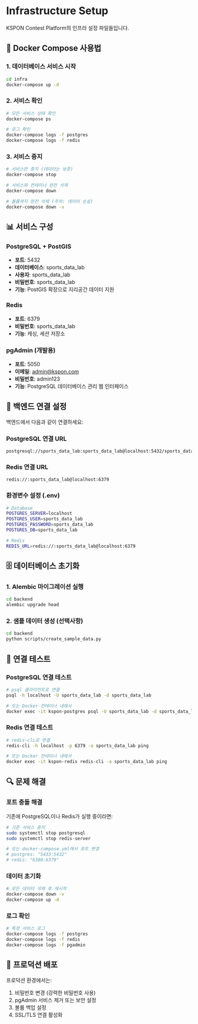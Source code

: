 # Infrastructure Setup

KSPON Contest Platform의 인프라 설정 파일들입니다.

## 🐳 Docker Compose 사용법

### 1. 데이터베이스 서비스 시작
```bash
cd infra
docker-compose up -d
```

### 2. 서비스 확인
```bash
# 모든 서비스 상태 확인
docker-compose ps

# 로그 확인
docker-compose logs -f postgres
docker-compose logs -f redis
```

### 3. 서비스 중지
```bash
# 서비스만 중지 (데이터는 보존)
docker-compose stop

# 서비스와 컨테이너 완전 삭제
docker-compose down

# 볼륨까지 완전 삭제 (주의: 데이터 손실)
docker-compose down -v
```

## 📊 서비스 구성

### PostgreSQL + PostGIS
- **포트**: 5432
- **데이터베이스**: sports_data_lab
- **사용자**: sports_data_lab
- **비밀번호**: sports_data_lab
- **기능**: PostGIS 확장으로 지리공간 데이터 지원

### Redis
- **포트**: 6379
- **비밀번호**: sports_data_lab
- **기능**: 캐싱, 세션 저장소

### pgAdmin (개발용)
- **포트**: 5050
- **이메일**: admin@kspon.com
- **비밀번호**: admin123
- **기능**: PostgreSQL 데이터베이스 관리 웹 인터페이스

## 🔧 백엔드 연결 설정

백엔드에서 다음과 같이 연결하세요:

### PostgreSQL 연결 URL
```
postgresql://sports_data_lab:sports_data_lab@localhost:5432/sports_data_lab
```

### Redis 연결 URL
```
redis://:sports_data_lab@localhost:6379
```

### 환경변수 설정 (.env)
```bash
# Database
POSTGRES_SERVER=localhost
POSTGRES_USER=sports_data_lab
POSTGRES_PASSWORD=sports_data_lab
POSTGRES_DB=sports_data_lab

# Redis
REDIS_URL=redis://:sports_data_lab@localhost:6379
```

## 🗄️ 데이터베이스 초기화

### 1. Alembic 마이그레이션 실행
```bash
cd backend
alembic upgrade head
```

### 2. 샘플 데이터 생성 (선택사항)
```bash
cd backend
python scripts/create_sample_data.py
```

## 🧪 연결 테스트

### PostgreSQL 연결 테스트
```bash
# psql 클라이언트로 연결
psql -h localhost -U sports_data_lab -d sports_data_lab

# 또는 Docker 컨테이너 내에서
docker exec -it kspon-postgres psql -U sports_data_lab -d sports_data_lab
```

### Redis 연결 테스트
```bash
# redis-cli로 연결
redis-cli -h localhost -p 6379 -a sports_data_lab ping

# 또는 Docker 컨테이너 내에서
docker exec -it kspon-redis redis-cli -a sports_data_lab ping
```

## 🔍 문제 해결

### 포트 충돌 해결
기존에 PostgreSQL이나 Redis가 실행 중이라면:
```bash
# 기존 서비스 중지
sudo systemctl stop postgresql
sudo systemctl stop redis-server

# 또는 docker-compose.yml에서 포트 변경
# postgres: "5433:5432"
# redis: "6380:6379"
```

### 데이터 초기화
```bash
# 모든 데이터 삭제 후 재시작
docker-compose down -v
docker-compose up -d
```

### 로그 확인
```bash
# 특정 서비스 로그
docker-compose logs -f postgres
docker-compose logs -f redis
docker-compose logs -f pgadmin
```

## 🚀 프로덕션 배포

프로덕션 환경에서는:
1. 비밀번호 변경 (강력한 비밀번호 사용)
2. pgAdmin 서비스 제거 또는 보안 설정
3. 볼륨 백업 설정
4. SSL/TLS 연결 활성화